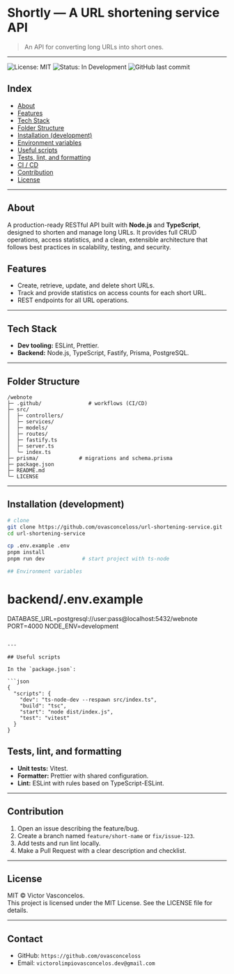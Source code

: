 # Shortly — A URL shortening service API

> An API for converting long URLs into short ones.

---

![License: MIT](https://img.shields.io/badge/license-MIT-blue)
![Status: In Development](https://img.shields.io/badge/Status-In_Development-red)
![GitHub last commit](https://img.shields.io/github/last-commit/ovasconceloss/url-shortening-service)

## Index

* [About](#about)
* [Features](#Features)
* [Tech Stack](#tech-stack)
* [Folder Structure](#folder-structure)
* [Installation (development)](#installation-development)
* [Environment variables](#environment-variables)
* [Useful scripts](#useful-scripts)
* [Tests, lint, and formatting](#tests-lint-and-formatting)
* [CI / CD](#ci--cd)
* [Contribution](#contribution)
* [License](#license)

---

## About

A production-ready RESTful API built with **Node.js** and **TypeScript**, designed to shorten and manage long URLs. It provides full CRUD operations, access statistics, and a clean, extensible architecture that follows best practices in scalability, testing, and security.

## Features

* Create, retrieve, update, and delete short URLs.
* Track and provide statistics on access counts for each short URL.
* REST endpoints for all URL operations.

---

## Tech Stack

* **Dev tooling:** ESLint, Prettier.
* **Backend:** Node.js, TypeScript, Fastify, Prisma, PostgreSQL.

---

## Folder Structure

```
/webnote
├─ .github/               # workflows (CI/CD)
├─ src/
│  ├─ controllers/
│  ├─ services/
│  ├─ models/
│  ├─ routes/
│  ├─ fastify.ts
│  ├─ server.ts
│  └─ index.ts
├─ prisma/             # migrations and schema.prisma
├─ package.json
├─ README.md
└─ LICENSE
```

---

## Installation (development)

```bash
# clone
git clone https://github.com/ovasconceloss/url-shortening-service.git
cd url-shortening-service

cp .env.example .env
pnpm install
pnpm run dev            # start project with ts-node

## Environment variables

```
# backend/.env.example
DATABASE_URL=postgresql://user:pass@localhost:5432/webnote
PORT=4000
NODE_ENV=development
```

---

## Useful scripts

In the `package.json`:

```json
{
  "scripts": {
    "dev": "ts-node-dev --respawn src/index.ts",
    "build": "tsc",
    "start": "node dist/index.js",
    "test": "vitest"
  }
}
```

## Tests, lint, and formatting

* **Unit tests:** Vitest.
* **Formatter:** Prettier with shared configuration.
* **Lint:** ESLint with rules based on TypeScript-ESLint.

---

## Contribution

1. Open an issue describing the feature/bug.
2. Create a branch named `feature/short-name` or `fix/issue-123`.
3. Add tests and run lint locally.
4. Make a Pull Request with a clear description and checklist.

---

## License

MIT © Victor Vasconcelos.
</br>
This project is licensed under the MIT License. See the LICENSE file for details.

---

## Contact

* GitHub: `https://github.com/ovasconceloss`
* Email: `victorolimpiovasconcelos.dev@gmail.com`